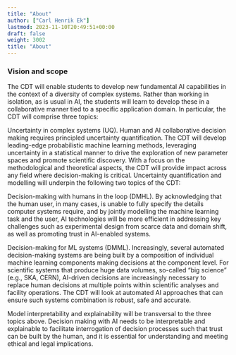 ```yaml
---
title: "About"
author: ["Carl Henrik Ek"]
lastmod: 2023-11-10T20:49:51+00:00
draft: false
weight: 3002
title: "About"
---
```

### Vision and scope

The CDT will enable students to develop new fundamental AI capabilities in the context of a diversity of complex systems. Rather than working in isolation, as is usual in AI, the students will learn to develop these in a collaborative manner tied to a specific application domain. In particular, the CDT will comprise three topics:

Uncertainty in complex systems (UQ). Human and AI collaborative decision making requires principled uncertainty quantification. The CDT will develop leading-edge probabilistic machine learning methods, leveraging uncertainty in a statistical manner to drive the exploration of new parameter spaces and promote scientific discovery. With a focus on the methodological and theoretical aspects, the CDT will provide impact across any field where decision-making is critical. Uncertainty quantification and modelling will underpin the following two topics of the CDT:

Decision-making with humans in the loop (DMHL).  By acknowledging that the human user, in many cases, is unable to fully specify the details computer systems require, and by jointly modelling the machine learning task and the user, AI technologies will be more efficient in addressing key challenges such as experimental design from scarce data and domain shift, as well as promoting trust in AI-enabled systems.

Decision-making for ML systems (DMML). Increasingly, several automated decision-making systems are being built by a composition of individual machine learning components making decisions at the component level. For scientific systems that produce huge data volumes, so-called “big science” (e.g., SKA, CERN), AI-driven decisions are increasingly necessary to replace human decisions at multiple points within scientific analyses and facility operations. The CDT will look at automated AI approaches that can ensure such systems combination is robust, safe and accurate.

Model interpretability and explainability will be transversal to the three topics above. Decision making with AI needs to be interpretable and explainable to facilitate interrogation of decision processes such that trust can be built by the human, and it is essential for understanding and meeting ethical and legal implications.
